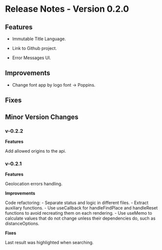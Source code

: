 # Release Notes - Version 0.2.0

## Features

- Immutable Title Language.

- Link to Github project.

- Error Messages UI.

## Improvements

- Change font app by logo font -> Poppins.

## Fixes


## Minor Version Changes

### v-0.2.2

**Features**

Add allowed origins to the api.

### v-0.2.1

**Features**

Geolocation errors handling.

**Improvements**

Code refactoring:
    - Separate status and logic in different files.
    - Extract auxiliary functions.
    - Use useCallback for handleFindPlace and handleReset functions to avoid recreating them on each rendering.
    - Use useMemo to calculate values that do not change unless their dependencies do, such as distanceOptions.

**Fixes**

Last result was highlighted when searching.
